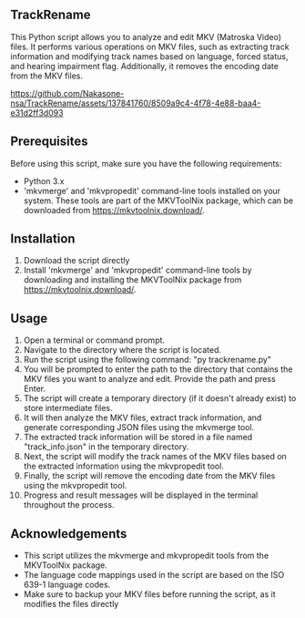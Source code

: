## TrackRename

This Python script allows you to analyze and edit MKV (Matroska Video) files. It performs various operations on MKV files, such as extracting track information and modifying track names based on language, forced status, and hearing impairment flag. Additionally, it removes the encoding date from the MKV files.

https://github.com/Nakasone-nsa/TrackRename/assets/137841760/8509a9c4-4f78-4e88-baa4-e31d2ff3d093

## Prerequisites
Before using this script, make sure you have the following requirements:
- Python 3.x
- 'mkvmerge' and 'mkvpropedit' command-line tools installed on your system. These tools are part of the MKVToolNix package, which can be downloaded from https://mkvtoolnix.download/.

## Installation

1. Download the script directly
2. Install 'mkvmerge' and 'mkvpropedit' command-line tools by downloading and installing the MKVToolNix package from https://mkvtoolnix.download/.

## Usage

1. Open a terminal or command prompt.
2. Navigate to the directory where the script is located.
3. Run the script using the following command: "py trackrename.py"
4. You will be prompted to enter the path to the directory that contains the MKV files you want to analyze and edit. Provide the path and press Enter.
5. The script will create a temporary directory (if it doesn't already exist) to store intermediate files.
6. It will then analyze the MKV files, extract track information, and generate corresponding JSON files using the mkvmerge tool.
7. The extracted track information will be stored in a file named "track_info.json" in the temporary directory.
8. Next, the script will modify the track names of the MKV files based on the extracted information using the mkvpropedit tool.
9. Finally, the script will remove the encoding date from the MKV files using the mkvpropedit tool.
10. Progress and result messages will be displayed in the terminal throughout the process.

## Acknowledgements

- This script utilizes the mkvmerge and mkvpropedit tools from the MKVToolNix package.
- The language code mappings used in the script are based on the ISO 639-1 language codes.
- Make sure to backup your MKV files before running the script, as it modifies the files directly

